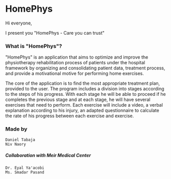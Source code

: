 # HomePhys

Hi everyone,

I present you "HomePhys - Care you can trust"

### What is "HomePhys"?
"HomePhys" is an application that aims to optimize and improve the physiotherapy rehabilitation process of patients under the hospital framework by organizing and consolidating patient data, treatment process, and provide a motivational motive for performing home exercises.

The core of the application is to find the most appropriate treatment plan, provided to the user. The program includes a division into stages according to the steps of his progress. With each stage he will be able to proceed if he completes the previous stage and at each stage, he will have several exercises that need to perform. Each exercise will include a video, a verbal explanation according to his injury, an adapted questionnaire to calculate the rate of his progress between each exercise and exercise.

### Made by
```
Daniel Tabaja
Niv Naory
```
##### Collaboration with Meir Medical Center
```
Dr. Eyal Ya'acobi 
Ms. Smadar Pasand
```

